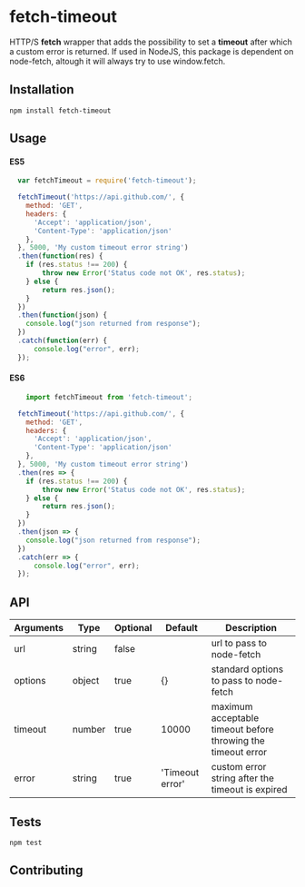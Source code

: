 fetch-timeout
==============

HTTP/S **fetch** wrapper that adds the possibility to set a **timeout** after which a custom error is returned.
If used in NodeJS, this package is dependent on node-fetch, altough it will always try to use window.fetch.

## Installation

  `npm install fetch-timeout`

## Usage

#### ES5

```javascript
  var fetchTimeout = require('fetch-timeout');

  fetchTimeout('https://api.github.com/', {
    method: 'GET',
    headers: {
      'Accept': 'application/json',
      'Content-Type': 'application/json'
    },
  }, 5000, 'My custom timeout error string')
  .then(function(res) {
  	if (res.status !== 200) {
  		throw new Error('Status code not OK', res.status);
  	} else {
  		return res.json();
  	}
  })
  .then(function(json) {
  	console.log("json returned from response");
  })
  .catch(function(err) {
      console.log("error", err);
  });
```

#### ES6

```javascript
	import fetchTimeout from 'fetch-timeout';

  fetchTimeout('https://api.github.com/', {
    method: 'GET',
    headers: {
      'Accept': 'application/json',
      'Content-Type': 'application/json'
    },
  }, 5000, 'My custom timeout error string')
  .then(res => {
  	if (res.status !== 200) {
  		throw new Error('Status code not OK', res.status);
  	} else {
  		return res.json();
  	}
  })
  .then(json => {
  	console.log("json returned from response");
  })
  .catch(err => {
      console.log("error", err);
  });
```

## API


Arguments | Type   | Optional | Default     		| Description
----------| ------ | -------- | ---------------	| ------------------------------------------------------------
url  			| string | false 		| 				  			| url to pass to node-fetch
options 	| object | true  		| {}  						| standard options to pass to node-fetch
timeout  	| number | true  		| 10000 					| maximum acceptable timeout before throwing the timeout error
error 		| string | true  		| 'Timeout error' | custom error string after the timeout is expired

## Tests

  `npm test`

## Contributing

